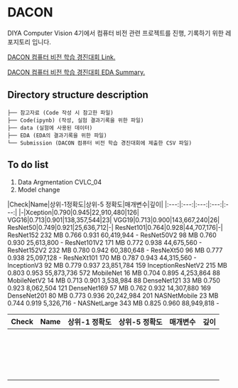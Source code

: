 # DACON

DIYA Computer Vision 4기에서 컴퓨터 비전 관련 프로젝트를 진행, 기록하기 위한 레포지토리 입니다.

[DACON 컴퓨터 비전 학습 경진대회 Link.](https://dacon.io/competitions/open/235626/overview/description)

[DACON 컴퓨터 비전 학습 경진대회 EDA Summary.](https://www.notion.so/9233351a081340988f7343eed541aff7)

## Directory structure description
```컴퓨터 비전 학습 경진 대회
├── 참고자료 (Code 작성 시 참고한 파일)
├── Code(ipynb) (작성, 실험 결과기록을 위한 파일)
├── data (실험에 사용된 데이터)
├── EDA (EDA의 결과기록을 위한 파일)
└── Submission (DACON 컴퓨터 비전 학습 경진대회에 제출한 CSV 파일)
``` 

## To do list
1. Data Argmentation CVLC_04
2. Model change

|Check|Name|상위-1정확도|상위-5 정확도|매개변수|깊이|
|:---:|:---:|:---:|:---:|:---:|
|-|Xception|0.790|0.945|22,910,480|126|
VGG16|0.713|0.901|138,357,544|23|
VGG19|0.713|0.900|143,667,240|26|
ResNet50|0.749|0.921|25,636,712|-|
ResNet101|0.764|0.928|44,707,176|-|
ResNet152	232 MB	0.766	0.931	60,419,944	-
ResNet50V2	98 MB	0.760	0.930	25,613,800	-
ResNet101V2	171 MB	0.772	0.938	44,675,560	-
ResNet152V2	232 MB	0.780	0.942	60,380,648	-
ResNeXt50	96 MB	0.777	0.938	25,097,128	-
ResNeXt101	170 MB	0.787	0.943	44,315,560	-
InceptionV3	92 MB	0.779	0.937	23,851,784	159
InceptionResNetV2	215 MB	0.803	0.953	55,873,736	572
MobileNet	16 MB	0.704	0.895	4,253,864	88
MobileNetV2	14 MB	0.713	0.901	3,538,984	88
DenseNet121	33 MB	0.750	0.923	8,062,504	121
DenseNet169	57 MB	0.762	0.932	14,307,880	169
DenseNet201	80 MB	0.773	0.936	20,242,984	201
NASNetMobile	23 MB	0.744	0.919	5,326,716	-
NASNetLarge	343 MB	0.825	0.960	88,949,818	-

| Check | Name | 상위-1 정확도 | 상위-5 정확도 | 매개변수 | 깊이 |
|---|---|---|---|---|---|
|   |   |   |   |   |   |
|   |   |   |   |   |   |
|   |   |   |   |   |   |
|   |   |   |   |   |   |
|   |   |   |   |   |   |
|   |   |   |   |   |   |
|   |   |   |   |   |   |
|   |   |   |   |   |   |
|   |   |   |   |   |   |
|   |   |   |   |   |   |
|   |   |   |   |   |   |
|   |   |   |   |   |   |
|   |   |   |   |   |   |
|   |   |   |   |   |   |
|   |   |   |   |   |   |
|   |   |   |   |   |   |
|   |   |   |   |   |   |
|   |   |   |   |   |   |
|   |   |   |   |   |   |
